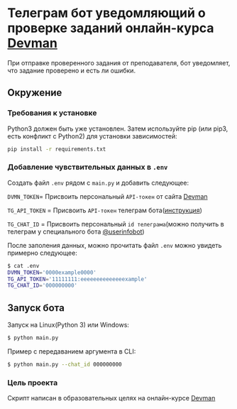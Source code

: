 # Телеграм бот уведомляющий о проверке заданий онлайн-курса [Devman](https://dvmn.org)

При отправке проверенного задания от преподавателя, бот уведомляет, что задание проверено и есть ли ошибки.

## Окружение

### Требования к установке

Python3 должен быть уже установлен. Затем используйте pip (или pip3, есть конфликт с Python2) для установки
зависимостей:

```bash
pip install -r requirements.txt
```

### Добавление чувствительных данных в `.env`

Создать файл `.env` рядом с `main.py` и добавить следующее:

`DVMN_TOKEN`= Присвоить персональный `API-токен` от сайта [Devman](https://dvmn.org/api/docs/)

`TG_API_TOKEN` = Присвоить `API-токен` телеграм
бота([инструкция](https://robochat.io/docs/kak-sozdat-chat-bota-v-telegram/))

`TG_CHAT_ID` = Присвоить персональный `id телеграма`(можно получить в телеграм у специального
бота [@userinfobot](https://telegram.me/userinfobot))

После заполения данных, можно прочитать файл `.env` можно увидеть примерно следующее:

```bash
$ cat .env
DVMN_TOKEN='0000example0000'
TG_API_TOKEN='11111111:eeeeeeeeeeeeeexample'
TG_CHAT_ID='000000000'
```

## Запуск бота

Запуск на Linux(Python 3) или Windows:

```bash
$ python main.py
```

Пример с передаванием аргумента в CLI:

```bash
$ python main.py --chat_id 000000000
```

### Цель проекта

Скрипт написан в образовательных целях на онлайн-курсе [Devman](https://dvmn.org)